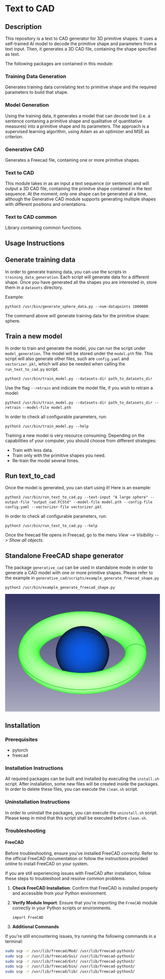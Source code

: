 
# Text to CAD
## Description
This repository is a text to CAD generator for 3D primitive shapes.
It uses a self-trained AI model to decode the primitive shape and parameters from a text input.
Then, it generates a 3D CAD file, containing the shape specified as text.

The following packages are contained in this module:

### Training Data Generation
Generates training data correlating text to primitive shape and the required parameters to build that shape.

### Model Generation
Using the training data, it generates a model that can decode text (i.e. a sentence contaning a primitive shape and qualitative of quantitative measures) into a primitive shape and its parameters. The approach is a supervised learning algorithm, using Adam as an optimizer and MSE as criterion.

### Generative CAD
Generates a Freecad file, containing one or more primitive shapes.

### Text to CAD
This module takes in as an input a text sequence (or sentence) and will output a 3D CAD file, containing the primitve shape contained in the text sequence.
At the moment, only one shape can be generated at a time, although the Generative CAD module supports generating multiple shapes with different positions and orientations.

### Text to CAD common
Library containing common functions.

## Usage Instructions

## Generate training data
In order to generate training data, you can use the scripts in `training_data_generation`.
Each script will generate data for a different shape. Once you have generated all the shapes you are interested in, store them in a `datasets` directory.

Example:
```
python3 /usr/bin/generate_sphere_data.py --num-datapoints 1000000
```
The command above will generate training data for the primitive shape: sphere.

## Train a new model
In order to train and generate the model, you can run the script under `model_generation`. The model will be stored under the `model.pth` file.
This script will also generate other files, such are `config.yaml` and `vectorizer.pkl`, which will also be needed when calling the `run_text_to_cad.py` script.
```
python3 /usr/bin/train_model.py --datasets-dir path_to_datasets_dir
```

Use the flag `--retrain` and indicate the model file, if you wish to retrain a model:
```
python3 /usr/bin/train_model.py --datasets-dir path_to_datasets_dir --retrain --model-file model.pth
```

In order to check all configurable parameters, run:
```
python3 /usr/bin/train_model.py --help
```

Training a new model is very resource consuming. Depending on the capabilities of your computer, you should choose from different strategies:
- Train with less data.
- Train only with the primitive shapes you need.
- Re-train the model several times.

## Run text_to_cad
Once the model is generated, you can start using it! Here is an example:

```
python3 /usr/bin/run_text_to_cad.py --text-input "A large sphere" --output-file "output_cad.FCStd" --model-file model.pth --config-file config.yaml --vectorizer-file vectorizer.pkl
```

In order to check all configurable parameters, run:
```
python3 /usr/bin/run_text_to_cad.py --help
```
Once the freecad file opens in Freecad, go to the menu _View --> Visibility --> Show all objects_.

## Standalone FreeCAD shape generator
The package `generative_cad` can be used in standalone mode in order to generate a CAD model with one or more primitive shapes.
Please refer to the example in `generative_cad/scripts/example_generate_freecad_shape.py`

```
python3 /usr/bin/example_generate_freecad_shape.py
```
![](cad_shape_example.jpeg)


## Installation
### Prerequisites
- pytorch
- freecad

### Installation Instructions
All required packages can be built and installed by executing the `install.sh` script.
After installation, some new files will be created inside the packages. In order to delete these files, you can execute the `clean.sh` script.

### Uninstallation Instructions
In order to uninstall the packages, you can execute the `uninstall.sh` script.
Please keep in mind that this script shall be executed before `clean.sh`.

### Troubleshooting
#### FreeCAD
Before troubleshooting, ensure you've installed FreeCAD correctly. Refer to the official FreeCAD documentation or follow the instructions provided online to install FreeCAD on your system.

If you are still experiencing issues with FreeCAD after installation, follow these steps to troubleshoot and resolve common problems.

1. **Check FreeCAD Installation**: Confirm that FreeCAD is installed properly and accessible from your Python environment.

2. **Verify Module Import**: Ensure that you're importing the `FreeCAD` module correctly in your Python scripts or environments.

    ```python3
    import FreeCAD
    ```

3. **Additional Commands**

If you're still encountering issues, try running the following commands in a terminal:

```bash
sudo scp -r /usr/lib/freecad/Mod/ /usr/lib/freecad-python3/
sudo scp -r /usr/lib/freecad/Gui/ /usr/lib/freecad-python3/
sudo scp -r /usr/lib/freecad/Ext/ /usr/lib/freecad-python3/
sudo scp -r /usr/lib/freecad/bin/ /usr/lib/freecad-python3/
sudo scp -r /usr/lib/freecad/lib/ /usr/lib/freecad-python3/
```
